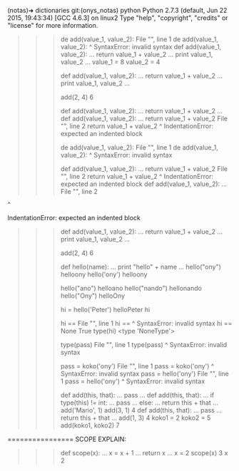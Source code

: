 (notas)➜  dictionaries git:(onys_notas) python
Python 2.7.3 (default, Jun 22 2015, 19:43:34) 
[GCC 4.6.3] on linux2
Type "help", "copyright", "credits" or "license" for more information.
>>> 
>>> 
>>> de add(value_1, value_2):
  File "<stdin>", line 1
    de add(value_1, value_2):
         ^
SyntaxError: invalid syntax
>>> def add(value_1, value_2):
...     return value_1 + value_2
...     print value_1, value_2
... 
>>> value_1 = 8
>>> value_2 = 4
>>> 
>>> def add(value_1, value_2):
...     return value_1 + value_2
...     print value_1, value_2
... 
>>> 
>>> 
>>> 
>>> add(2, 4)
6
>>> 
>>> def add(value_1, value_2):
...     return value_1 + value_2
... 
>>> def add(value_1, value_2):
... return value_1 + value_2
  File "<stdin>", line 2
    return value_1 + value_2
         ^
IndentationError: expected an indented block
>>> 
>>> 
>>> 
>>> 
>>> 
>>> 
>>> 
>>> 
>>> 
>>> de add(value_1, value_2):
  File "<stdin>", line 1
    de add(value_1, value_2):
         ^
SyntaxError: invalid syntax
>>> 
>>> 
>>> 
>>> 
>>> 
>>> 
>>> 
>>> 
>>> 
>>> 
>>> 
>>> 
>>> 
>>> 
>>> def add(value_1, value_2):
... return value_1 + value_2
  File "<stdin>", line 2
    return value_1 + value_2
         ^
IndentationError: expected an indented block
>>> def add(value_1, value_2):
... 
  File "<stdin>", line 2
    
    ^
IndentationError: expected an indented block
>>> 
>>> 
>>> 
>>> 
>>> 
>>> 
>>> 
>>> 
>>> 
>>> 
>>> 
>>> 
>>> 
>>> 
>>> 
>>> 
>>> 
>>> 
>>> def add(value_1, value_2):
...     return value_1 + value_2
...     print value_1, value_2
... 
>>> 
>>> 
>>> 
>>> 
>>> add(2, 4)
6
>>> 
>>> 
>>> def hello(name):
...     print "hello" + name
... 
>>> hello("ony")
helloony
>>> hello('ony')
helloony
>>> 
>>> 
>>> hello("ano")
helloano
>>> hello("nando")
hellonando
>>> hello("Ony")
helloOny
>>> 
>>> 
>>> 
>>> hi = hello('Peter')
helloPeter
>>> hi
>>> 
>>> hi ==
  File "<stdin>", line 1
    hi ==
        ^
SyntaxError: invalid syntax
>>> hi == None
True
>>> type(hi)
<type 'NoneType'>
>>> 
>>> 
>>> type(pass)
  File "<stdin>", line 1
    type(pass)
            ^
SyntaxError: invalid syntax
>>> 
>>> 
>>> 
>>> 
>>> pass = koko('ony')
  File "<stdin>", line 1
    pass = koko('ony')
         ^
SyntaxError: invalid syntax
>>> pass = hello('ony')
  File "<stdin>", line 1
    pass = hello('ony')
         ^
SyntaxError: invalid syntax
>>> 
>>> 
>>> 
>>> 
>>> def add(this, that):
...     pass
... 
>>> def add(this, that):
...     if type(this) != int:
...             pass
...     else:
...             return this + that
... 
>>> add('Mario', 1)
>>> add(3, 1)
4
>>> def add(this, that):
...     pass
...     return this + that
... 
>>> add(1, 3)
4
>>> koko1 = 2
>>> koko2 = 5
>>> add(koko1, koko2)
7
>>> 





================
SCOPE EXPLAIN:
>>> def scope(x):
...     x = x + 1
...     return x
... 
>>> x = 2
>>> scope(x)
3
>>> x
2
>>> 

